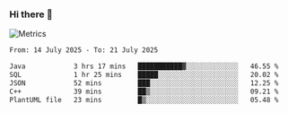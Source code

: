 ### Hi there 👋

![Metrics](https://github.com/radoapx/radoapx/blob/main/github-metrics.svg)

<!--START_SECTION:waka-->

```txt
From: 14 July 2025 - To: 21 July 2025

Java            3 hrs 17 mins   ███████████▓░░░░░░░░░░░░░   46.55 %
SQL             1 hr 25 mins    █████░░░░░░░░░░░░░░░░░░░░   20.02 %
JSON            52 mins         ███░░░░░░░░░░░░░░░░░░░░░░   12.25 %
C++             39 mins         ██▒░░░░░░░░░░░░░░░░░░░░░░   09.21 %
PlantUML file   23 mins         █▒░░░░░░░░░░░░░░░░░░░░░░░   05.48 %
```

<!--END_SECTION:waka-->

<!--
**radoapx/radoapx** is a ✨ _special_ ✨ repository because its `README.md` (this file) appears on your GitHub profile.

Here are some ideas to get you started:

- 🔭 I’m currently working on ...
- 🌱 I’m currently learning ...
- 👯 I’m looking to collaborate on ...
- 🤔 I’m looking for help with ...
- 💬 Ask me about ...
- 📫 How to reach me: ...
- 😄 Pronouns: ...
- ⚡ Fun fact: ...
-->
